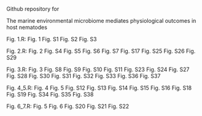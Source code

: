 Github repository for

The marine environmental microbiome mediates physiological outcomes in host nematodes

Fig. 1.R:
Fig. 1
Fig. S1
Fig. S2
Fig. S3

Fig. 2.R:
Fig. 2
Fig. S4
Fig. S5
Fig. S6
Fig. S7
Fig. S17 
Fig. S25
Fig. S26
Fig. S29

Fig. 3.R:
Fig. 3
Fig. S8
Fig. S9
Fig. S10
Fig. S11
Fig. S23
Fig. S24
Fig. S27
Fig. S28
Fig. S30
Fig. S31
Fig. S32
Fig. S33
Fig. S36
Fig. S37

Fig. 4_5.R:
Fig. 4
Fig. 5
Fig. S12
Fig. S13
Fig. S14
Fig. S15
Fig. S16
Fig. S18
Fig. S19
Fig. S34
Fig. S35
Fig. S38

Fig. 6_7.R:
Fig. 5
Fig. 6
Fig. S20
Fig. S21
Fig. S22
